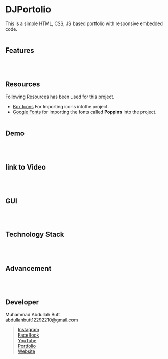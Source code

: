 # DJPortolio
This is a simple HTML, CSS, JS based portfolio with responsive embedded code.
<br><br>

## Features
<br><br>

## Resources
Following Resources has been used for this project.
- [Box Icons](https://boxicons.com/usage#import-css) For Importing icons intothe project.
- [Google Fonts](https://fonts.google.com/specimen/Poppins?query=pop) for importing the fonts called **Poppins** into the project.
<br><br>

## Demo
<br><br>

## link to Video
<br><br>

## GUI
<br><br>

## Technology Stack
<br><br>

## Advancement
<br><br>

## Developer
Muhammad Abdullah Butt <br>
abdullahbutt12292210@gmail.com <br>
> [Instagram](https://www.instagram.com/abdullah.butt.22/)<br>
> [FaceBook](https://www.facebook.com/profile.php?id=100076291614529)<br>
> [YouTube](https://www.youtube.com/channel/UCnuOFQyMywg-KuoN-lmav1Q)<br>
> [Portfolio](https://rebrand.ly/muhammadabdullahPortfolio)<br>
> [Website](#)
